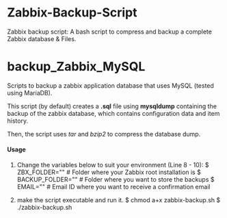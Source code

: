 # Zabbix-Backup-Script
Zabbix backup script: A bash script to compress and backup a complete Zabbix database &amp; Files.

# backup_Zabbix_MySQL
Scripts to backup a zabbix application database that uses MySQL (tested using MariaDB).

This script (by default) creates a **.sql** file using **mysqldump** containing the backup of the zabbix database, which contains configuration data and item history.

Then, the script uses *tar* and *bzip2* to compress the database dump.

#### Usage ####

1) Change the variables below to suit your environment (Line 8 - 10):
    $ ZBX_FOLDER=""      # Folder where your Zabbix root installation is
    $ BACKUP_FOLDER=""   # Folder where you want to store the backups
    $ EMAIL=""           # Email ID where you want to receive a confirmation email

2) make the script executable and run it.
    $ chmod a+x zabbix-backup.sh
    $ ./zabbix-backup.sh
